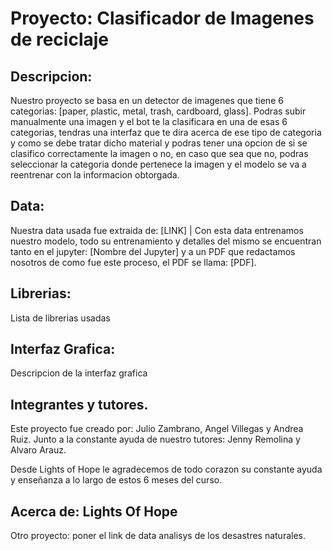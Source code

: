 # Proyecto: Clasificador de Imagenes de reciclaje

## Descripcion:
Nuestro proyecto se basa en un detector de imagenes que tiene 6 categorias: [paper, plastic, metal, trash, cardboard, glass]. Podras subir manualmente una imagen y el bot te la clasificara en una de esas 6 categorias, tendras una interfaz que te dira acerca de ese tipo de categoria y como se debe tratar dicho material y podras tener una opcion de si se clasifico correctamente la imagen o no, en caso que sea que no, podras seleccionar la categoria donde pertenece la imagen y el modelo se va a reentrenar con la informacion obtorgada.

## Data:

Nuestra data usada fue extraida de: [LINK] | Con esta data entrenamos nuestro modelo, todo su entrenamiento y detalles del mismo se encuentran tanto en el jupyter: [Nombre del Jupyter] y a un PDF que redactamos nosotros de como fue este proceso, el PDF se llama: [PDF].

## Librerias:

Lista de librerias usadas

## Interfaz Grafica:

Descripcion de la interfaz grafica


## Integrantes y tutores.

Este proyecto fue creado por: Julio Zambrano, Angel Villegas y Andrea Ruiz. Junto a la constante ayuda de nuestro tutores: Jenny Remolina y Alvaro Arauz.

Desde Lights of Hope le agradecemos de todo corazon su constante ayuda y enseñanza a lo largo de estos 6 meses del curso. 

## Acerca de: Lights Of Hope

Otro proyecto: poner el link de data analisys de los desastres naturales.

